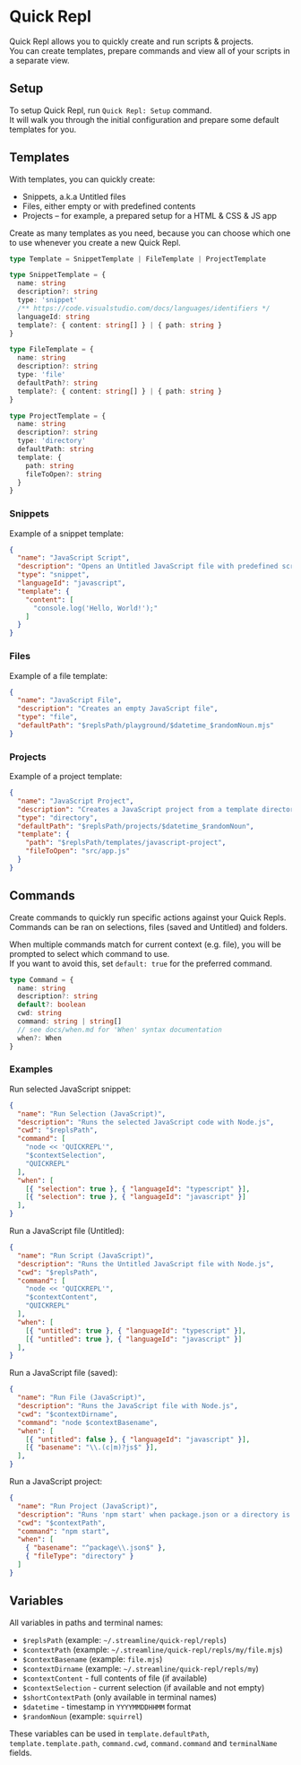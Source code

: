 # Quick Repl

Quick Repl allows you to quickly create and run scripts & projects.  
You can create templates, prepare commands and view all of your scripts in a separate view.

## Setup

To setup Quick Repl, run `Quick Repl: Setup` command.  
It will walk you through the initial configuration and prepare some default templates for you.

## Templates

With templates, you can quickly create:
- Snippets, a.k.a Untitled files
- Files, either empty or with predefined contents
- Projects – for example, a prepared setup for a HTML & CSS & JS app

Create as many templates as you need, because you can choose which one to use whenever you create a new Quick Repl.

```ts
type Template = SnippetTemplate | FileTemplate | ProjectTemplate

type SnippetTemplate = {
  name: string
  description?: string
  type: 'snippet'
  /** https://code.visualstudio.com/docs/languages/identifiers */
  languageId: string
  template?: { content: string[] } | { path: string }
}

type FileTemplate = {
  name: string
  description?: string
  type: 'file'
  defaultPath?: string
  template?: { content: string[] } | { path: string }
}

type ProjectTemplate = {
  name: string
  description?: string
  type: 'directory'
  defaultPath: string
  template: {
    path: string
    fileToOpen?: string
  }
}
```

### Snippets

Example of a snippet template:
```json
{
  "name": "JavaScript Script",
  "description": "Opens an Untitled JavaScript file with predefined script template",
  "type": "snippet",
  "languageId": "javascript",
  "template": {
    "content": [
      "console.log('Hello, World!');"
    ]
  }
}
```

### Files

Example of a file template:
```json
{
  "name": "JavaScript File",
  "description": "Creates an empty JavaScript file",
  "type": "file",
  "defaultPath": "$replsPath/playground/$datetime_$randomNoun.mjs"
}
```

### Projects

Example of a project template:
```json
{
  "name": "JavaScript Project",
  "description": "Creates a JavaScript project from a template directory, and then opens src/app.js file",
  "type": "directory",
  "defaultPath": "$replsPath/projects/$datetime_$randomNoun",
  "template": {
    "path": "$replsPath/templates/javascript-project",
    "fileToOpen": "src/app.js"
  }
}
```

## Commands

Create commands to quickly run specific actions against your Quick Repls.  
Commands can be ran on selections, files (saved and Untitled) and folders.

When multiple commands match for current context (e.g. file), you will be prompted to select which command to use.  
If you want to avoid this, set `default: true` for the preferred command.

```ts
type Command = {
  name: string
  description?: string
  default?: boolean
  cwd: string
  command: string | string[]
  // see docs/when.md for 'When' syntax documentation
  when?: When
}
```

### Examples

Run selected JavaScript snippet:
```json
{
  "name": "Run Selection (JavaScript)",
  "description": "Runs the selected JavaScript code with Node.js",
  "cwd": "$replsPath",
  "command": [
    "node << 'QUICKREPL'",
    "$contextSelection",
    "QUICKREPL"
  ],
  "when": [
    [{ "selection": true }, { "languageId": "typescript" }],
    [{ "selection": true }, { "languageId": "javascript" }]
  ],
}
```

Run a JavaScript file (Untitled):
```json
{
  "name": "Run Script (JavaScript)",
  "description": "Runs the Untitled JavaScript file with Node.js",
  "cwd": "$replsPath",
  "command": [
    "node << 'QUICKREPL'",
    "$contextContent",
    "QUICKREPL"
  ],
  "when": [
    [{ "untitled": true }, { "languageId": "typescript" }],
    [{ "untitled": true }, { "languageId": "javascript" }]
  ],
}
```

Run a JavaScript file (saved):
```json
{
  "name": "Run File (JavaScript)",
  "description": "Runs the JavaScript file with Node.js",
  "cwd": "$contextDirname",
  "command": "node $contextBasename",
  "when": [
    [{ "untitled": false }, { "languageId": "javascript" }],
    [{ "basename": "\\.(c|m)?js$" }],
  ],
}
```

Run a JavaScript project:
```json
{
  "name": "Run Project (JavaScript)",
  "description": "Runs 'npm start' when package.json or a directory is selected",
  "cwd": "$contextPath",
  "command": "npm start",
  "when": [
    { "basename": "^package\\.json$" },
    { "fileType": "directory" }
  ]
}
```

## Variables

All variables in paths and terminal names:
- `$replsPath` (example: `~/.streamline/quick-repl/repls`)
- `$contextPath` (example: `~/.streamline/quick-repl/repls/my/file.mjs`)
- `$contextBasename` (example: `file.mjs`)
- `$contextDirname` (example: `~/.streamline/quick-repl/repls/my`)
- `$contextContent` - full contents of file (if available)
- `$contextSelection` - current selection (if available and not empty)
- `$shortContextPath` (only available in terminal names)
- `$datetime` - timestamp in `YYYYMMDDHHMM` format
- `$randomNoun` (example: `squirrel`)

These variables can be used in `template.defaultPath`, `template.template.path`, `command.cwd`, `command.command` and `terminalName` fields.
